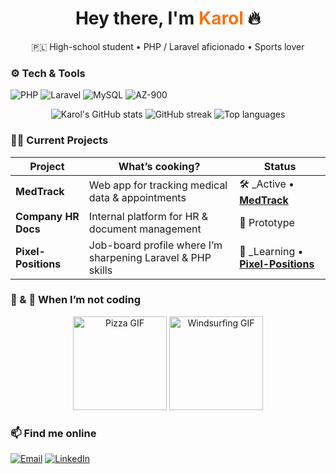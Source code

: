 <!-- ──────────────────────────────────────────────────────────────── -->
<!-- Profile Header -->
<h1 align="center">
  Hey there, I'm <span style="color:#F97316;">Karol</span> 🔥
</h1>
<p align="center">
  🇵🇱 High-school student • PHP / Laravel aficionado • Sports lover
</p>

<!-- Tech stack badges -->
### ⚙️ Tech & Tools  
![PHP](https://img.shields.io/badge/PHP-777BB4?logo=php&logoColor=white)
![Laravel](https://img.shields.io/badge/Laravel-FF2D20?logo=laravel&logoColor=white)
![MySQL](https://img.shields.io/badge/MySQL-4479A1?logo=mysql&logoColor=white)
![AZ-900](https://img.shields.io/badge/AZ--900-Azure%20Fundamentals-0078D4?logo=microsoft-azure&logoColor=white)

<!-- GitHub stats -->
<div align="center">
  <img
    src="https://github-readme-stats.vercel.app/api?username=Karrolxd&show_icons=true&theme=dark&hide_border=true"
    alt="Karol's GitHub stats"
  />
  <img
    src="https://github-readme-streak-stats.herokuapp.com/?user=Karrolxd&theme=dark&hide_border=true"
    alt="GitHub streak"
  />
  <img
    src="https://github-readme-stats.vercel.app/api/top-langs/?username=Karrolxd&layout=compact&theme=dark&hide_border=true"
    alt="Top languages"
  />
</div>

<!-- Projects -->
### 👷‍♂️ Current Projects
| Project | What’s cooking? | Status |
|---------|-----------------|--------|
| **MedTrack** | Web app for tracking medical data & appointments | 🛠 _Active • [**MedTrack**](https://github.com/Karrolxd/MedTrack) |
| **Company HR Docs** | Internal platform for HR & document management | 🔬 Prototype |
| **Pixel-Positions** | Job-board profile where I’m sharpening Laravel & PHP skills | 🌱 _Learning • [**Pixel-Positions**](https://github.com/Karrolxd/pixel-positions) |


<!-- Interests with GIFs -->
### 🍕 & 🌊 When I’m not coding
<div align="center">
  <img src="./pizza.gif"    height="150" alt="Pizza GIF"/>
  <img src="./windsurfing.gif" height="150" alt="Windsurfing GIF"/>
</div>

### 📫 Find me online
[![Email](https://img.shields.io/badge/Email-Say%20Hello-informational?logo=gmail&logoColor=white)](mailto:karol.lucki@gmail.com)
[![LinkedIn](https://img.shields.io/badge/LinkedIn-Connect-blue?logo=linkedin&logoColor=white)](https://www.linkedin.com/in/karol-łucki-964937336)

<!-- Feel free to add more social badges above! -->

<!-- ──────────────────────────────────────────────────────────────── -->

